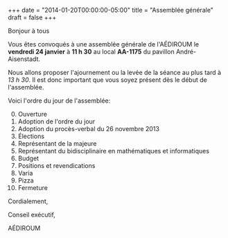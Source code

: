 +++
date = "2014-01-20T00:00:00-05:00"
title = "Assemblée générale"
draft = false
+++

Bonjour à tous

Vous êtes convoqués à une assemblée générale de l'AÉDIROUM le **vendredi 24 janvier** à **11 h 30** au local **AA-1175** du pavillon André-Aisenstadt.

Nous allons proposer l'ajournement ou la levée de la séance au plus tard à *13 h 30*.
Il est donc important que vous soyez présent dès le début de l'assemblée.

Voici l'ordre du jour de l'assemblée:

0. Ouverture
1. Adoption de l'ordre du jour
2. Adoption du procès-verbal du 26 novembre 2013
3. Élections
  1. Représentant de la majeure
  2. Représentant du bidisciplinaire en mathématiques et informatiques
4. Budget
5. Positions et revendications
6. Varia
7. Pizza
8. Fermeture

Cordialement,

Conseil exécutif,

AÉDIROUM
